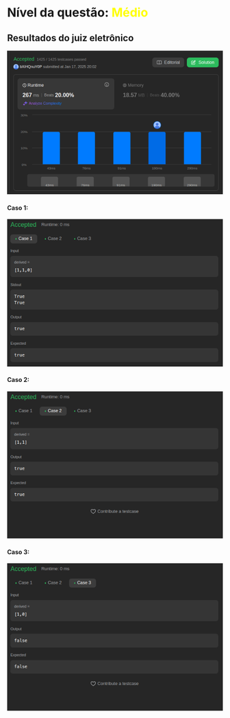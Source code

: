 ## 

# Nível da questão:  <span style="color: yellow;">Médio</span>

## Resultados do juiz eletrônico

![](/assets/result_media1.png)

#### Caso 1:

![](/assets/Case1_media1.png)
#### Caso 2:

![](/assets/Case2_media1.png)
#### Caso 3:

![](/assets/Case3_media1.png)

